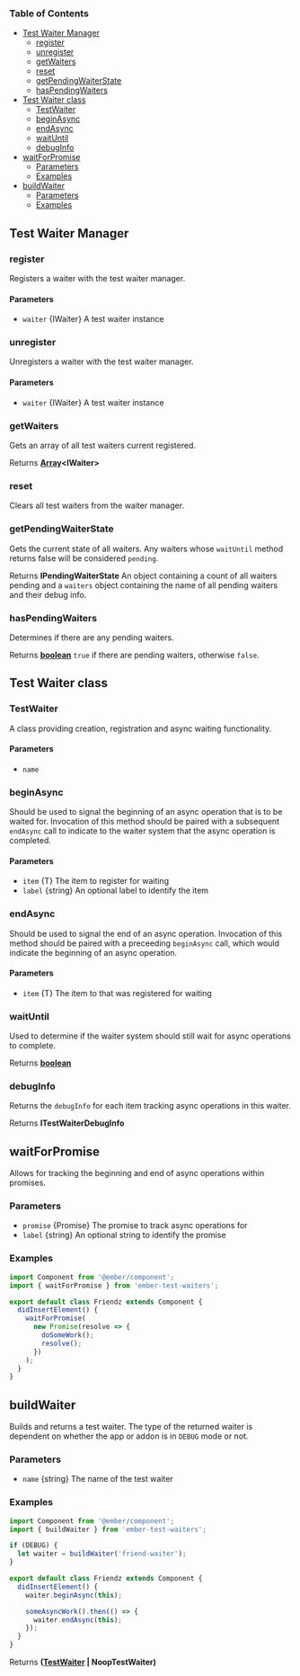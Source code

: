 <!-- Generated by documentation.js. Update this documentation by updating the source code. -->

### Table of Contents

- [Test Waiter Manager][1]
  - [register][2]
  - [unregister][3]
  - [getWaiters][4]
  - [reset][5]
  - [getPendingWaiterState][6]
  - [hasPendingWaiters][7]
- [Test Waiter class][8]
  - [TestWaiter][9]
  - [beginAsync][10]
  - [endAsync][11]
  - [waitUntil][12]
  - [debugInfo][13]
- [waitForPromise][14]
  - [Parameters][15]
  - [Examples][16]
- [buildWaiter][17]
  - [Parameters][18]
  - [Examples][19]

## Test Waiter Manager

### register

Registers a waiter with the test waiter manager.

#### Parameters

- `waiter` {IWaiter} A test waiter instance

### unregister

Unregisters a waiter with the test waiter manager.

#### Parameters

- `waiter` {IWaiter} A test waiter instance

### getWaiters

Gets an array of all test waiters current registered.

Returns **[Array][20]&lt;IWaiter>**

### reset

Clears all test waiters from the waiter manager.

### getPendingWaiterState

Gets the current state of all waiters. Any waiters whose
`waitUntil` method returns false will be considered `pending`.

Returns **IPendingWaiterState** An object containing a count of all waiters
pending and a `waiters` object containing the name of all pending waiters
and their debug info.

### hasPendingWaiters

Determines if there are any pending waiters.

Returns **[boolean][21]** `true` if there are pending waiters, otherwise `false`.

## Test Waiter class

### TestWaiter

A class providing creation, registration and async waiting functionality.

#### Parameters

- `name`

### beginAsync

Should be used to signal the beginning of an async operation that
is to be waited for. Invocation of this method should be paired with a subsequent
`endAsync` call to indicate to the waiter system that the async operation is completed.

#### Parameters

- `item` {T} The item to register for waiting
- `label` {string} An optional label to identify the item

### endAsync

Should be used to signal the end of an async operation. Invocation of this
method should be paired with a preceeding `beginAsync` call, which would indicate the
beginning of an async operation.

#### Parameters

- `item` {T} The item to that was registered for waiting

### waitUntil

Used to determine if the waiter system should still wait for async
operations to complete.

Returns **[boolean][21]**

### debugInfo

Returns the `debugInfo` for each item tracking async operations in this waiter.

Returns **ITestWaiterDebugInfo**

## waitForPromise

Allows for tracking the beginning and end of async operations within promises.

### Parameters

- `promise` {Promise<T>} The promise to track async operations for
- `label` {string} An optional string to identify the promise

### Examples

```javascript
import Component from '@ember/component';
import { waitForPromise } from 'ember-test-waiters';

export default class Friendz extends Component {
  didInsertElement() {
    waitForPromise(
      new Promise(resolve => {
        doSomeWork();
        resolve();
      })
    );
  }
}
```

## buildWaiter

Builds and returns a test waiter. The type of the
returned waiter is dependent on whether the app or
addon is in `DEBUG` mode or not.

### Parameters

- `name` {string} The name of the test waiter

### Examples

```javascript
import Component from '@ember/component';
import { buildWaiter } from 'ember-test-waiters';

if (DEBUG) {
  let waiter = buildWaiter('friend-waiter');
}

export default class Friendz extends Component {
  didInsertElement() {
    waiter.beginAsync(this);

    someAsyncWork().then(() => {
      waiter.endAsync(this);
    });
  }
}
```

Returns **([TestWaiter][22] | NoopTestWaiter)**

[1]: #test-waiter-manager
[2]: #register
[3]: #unregister
[4]: #getwaiters
[5]: #reset
[6]: #getpendingwaiterstate
[7]: #haspendingwaiters
[8]: #test-waiter-class
[9]: #testwaiter
[10]: #beginasync
[11]: #endasync
[12]: #waituntil
[13]: #debuginfo
[14]: #waitforpromise
[15]: #parameters
[16]: #examples
[17]: #buildwaiter
[18]: #parameters-1
[19]: #examples-1
[20]: https://developer.mozilla.org/docs/Web/JavaScript/Reference/Global_Objects/Array
[21]: https://developer.mozilla.org/docs/Web/JavaScript/Reference/Global_Objects/Boolean
[22]: #testwaiter
